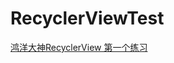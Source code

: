 # RecyclerViewTest
[鸿洋大神RecyclerView 第一个练习](https://blog.csdn.net/lmj623565791/article/details/45059587)
